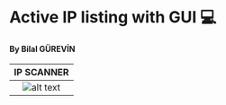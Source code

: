 # Active IP listing with GUI 💻

#### By Bilal GÜREVİN


|        IP SCANNER      |
|:-------------------------------:|
| ![alt text](img/ıp_scan.gif?raw=true) |
